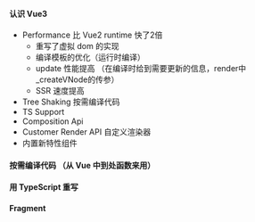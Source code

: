 #### 认识 Vue3
- Performance 比 Vue2 runtime 快了2倍
  - 重写了虚拟 dom 的实现
  - 编译模板的优化（运行时编译）
  - update 性能提高 （在编译时给到需要更新的信息，render中_createVNode的传参）
  - SSR 速度提高
- Tree Shaking 按需编译代码
- TS Support
- Composition Api
- Customer Render API 自定义渲染器
- 内置新特性组件

#### 按需编译代码 （从 Vue 中到处函数来用）

#### 用  TypeScript 重写

#### Fragment
